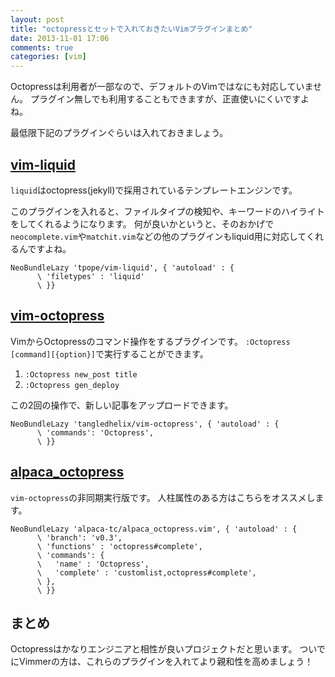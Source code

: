 ```yaml
---
layout: post
title: "octopressとセットで入れておきたいVimプラグインまとめ"
date: 2013-11-01 17:06
comments: true
categories: [vim]
---
```


Octopressは利用者が一部なので、デフォルトのVimではなにも対応していません。
プラグイン無しでも利用することもできますが、正直使いにくいですよね。

最低限下記のプラグインぐらいは入れておきましょう。

<!-- more -->

## [vim-liquid](https://github.com/tpope/vim-liquid)

`liquid`はoctopress(jekyll)で採用されているテンプレートエンジンです。

このプラグインを入れると、ファイルタイプの検知や、キーワードのハイライトをしてくれるようになります。
何が良いかというと、そのおかげで`neocomplete.vim`や`matchit.vim`などの他のプラグインもliquid用に対応してくれるんですよね。

```
NeoBundleLazy 'tpope/vim-liquid', { 'autoload' : {
      \ 'filetypes' : 'liquid'
      \ }}
```

## [vim-octopress](https://github.com/tangledhelix/vim-octopress)

VimからOctopressのコマンド操作をするプラグインです。
`:Octopress [command][{option}]`で実行することができます。

1. `:Octopress new_post title`
2. `:Octopress gen_deploy`

この2回の操作で、新しい記事をアップロードできます。

```
NeoBundleLazy 'tangledhelix/vim-octopress', { 'autoload' : {
      \ 'commands': 'Octopress',
      \ }}
```

## [alpaca_octopress](https://github.com/alpaca-tc/alpaca_octopress.vim)

`vim-octopress`の非同期実行版です。
人柱属性のある方はこちらをオススメします。

```
NeoBundleLazy 'alpaca-tc/alpaca_octopress.vim', { 'autoload' : {
      \ 'branch': 'v0.3',
      \ 'functions' : 'octopress#complete',
      \ 'commands': {
      \   'name' : 'Octopress',
      \   'complete' : 'customlist,octopress#complete',
      \ },
      \ }}
```

## まとめ

Octopressはかなりエンジニアと相性が良いプロジェクトだと思います。
ついでにVimmerの方は、これらのプラグインを入れてより親和性を高めましょう！
